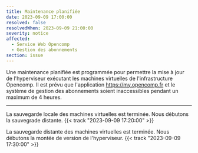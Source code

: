 ```yaml
---
title: Maintenance planifiée
date: 2023-09-09 17:00:00
resolved: false
resolvedWhen: 2023-09-09 21:00:00
severity: notice
affected:
  - Service Web Opencomp
  - Gestion des abonnements
section: issue
---
```


Une maintenance planifiée est programmée pour permettre la mise à jour de l'hyperviseur exécutant les machines virtuelles de l'infrastructure Opencomp. Il est prévu que l'application https://my.opencomp.fr et le système de gestion des abonnements soient inaccessibles pendant un maximum de 4 heures.

---

La sauvegarde locale des machines virtuelles est terminée. Nous débutons la sauvegrade distante.  {{< track "2023-09-09 17:20:00" >}}   

La sauvegarde distante des machines virtuelles est terminée. Nous débutons la montée de version de l'hyperviseur.  {{< track "2023-09-09 17:30:00" >}}  

